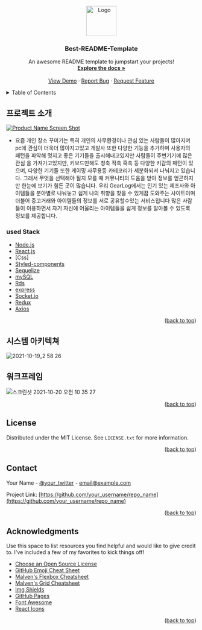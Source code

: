 <!-- PROJECT LOGO -->
<br />
<div align="center">
  <a href="https://github.com/othneildrew/Best-README-Template">
    <img src="images/logo.png" alt="Logo" width="80" height="80">
  </a>

  <h3 align="center">Best-README-Template</h3>

  <p align="center">
    An awesome README template to jumpstart your projects!
    <br />
    <a href="https://github.com/othneildrew/Best-README-Template"><strong>Explore the docs »</strong></a>
    <br />
    <br />
    <a href="https://github.com/othneildrew/Best-README-Template">View Demo</a>
    ·
    <a href="https://github.com/othneildrew/Best-README-Template/issues">Report Bug</a>
    ·
    <a href="https://github.com/othneildrew/Best-README-Template/issues">Request Feature</a>
  </p>
</div>



<details>
  <summary>Table of Contents</summary>
  <ol>
    <li>
      <a href="#about-the-project">About The Project</a>
    </li>
  </ol>
</details>



## 프로젝트 소개

[![Product Name Screen Shot][product-screenshot]](https://example.com)

* 요즘 개인 장소 꾸미기는
특히 개인의 사무환경이나 관심 있는 사람들이 많아지며 pc에 관심이 더욱더 많아지고있고 개발사 또한 다양한 기능을 추가하며 사용자의 패턴을 파악해 멋지고 좋은 기기들을 출시해내고있지만 사람들이 주변기기에 많은 관심
을 가져가고있지만, 키보드만해도 청축 적축 흑축 등 다양한 키감의 패턴이 있으며,
다양한 기기들 또한 게이밍 사무용등 카테코리가 세분화되서 나눠지고 있습니다. 그래서 무엇을 선택해야 될지 모를 때 커뮤니티의 도움을 받아 정보를 얻곤하지만 한눈에 보기가 힘든 곳이 많습니다. 우리 GearLog에서는 인기 있는 제조사와 아이템들을 분야별로 나눠놓고 쉽게 나의 취향을 찾을 수 있게끔 도와주는 사이트이며 더불어 중고거래와 아이템들의 정보를 서로 공유할수있는 서비스입니다 많은 사람들이 이용하면서 자기 자신에 어울리는 아이템들을 쉽게 정보를 알아볼 수 있도록 정보를 제공합니다.



### used Stack
* [Node.js](https://nodejs.org/) 
* [React.js](https://reactjs.org/)
* [Css]
* [Styled-components](https://styled-components.com/)
* [Sequelize](https://sequelize.org/)
* [mySQL](https://www.mysql.com/)
* [Rds](https://aws.amazon.com/)
* [express](https://expressjs.com/ko/)
* [Socket.io](https://socket.io/)
* [Redux](https://ko.redux.js.org/)
* [Axios](https://www.axios.com/)



<p align="right">(<a href="#top">back to top</a>)</p>


## 시스템 아키텍쳐

![2021-10-19_2 58 26](https://user-images.githubusercontent.com/81807542/138013131-ee6160d7-a16a-4472-b017-f5b38866f08b.png)


## 워크프레임
 ![스크린샷 2021-10-20 오전 10 35 27](https://user-images.githubusercontent.com/81807542/138013368-0520540c-9932-48b1-9e46-d2a7c2265247.png)



<p align="right">(<a href="#top">back to top</a>)</p>



<!-- LICENSE -->
## License

Distributed under the MIT License. See `LICENSE.txt` for more information.

<p align="right">(<a href="#top">back to top</a>)</p>



<!-- CONTACT -->
## Contact

Your Name - [@your_twitter](https://twitter.com/your_username) - email@example.com

Project Link: [https://github.com/your_username/repo_name](https://github.com/your_username/repo_name)

<p align="right">(<a href="#top">back to top</a>)</p>



<!-- ACKNOWLEDGMENTS -->
## Acknowledgments

Use this space to list resources you find helpful and would like to give credit to. I've included a few of my favorites to kick things off!

* [Choose an Open Source License](https://choosealicense.com)
* [GitHub Emoji Cheat Sheet](https://www.webpagefx.com/tools/emoji-cheat-sheet)
* [Malven's Flexbox Cheatsheet](https://flexbox.malven.co/)
* [Malven's Grid Cheatsheet](https://grid.malven.co/)
* [Img Shields](https://shields.io)
* [GitHub Pages](https://pages.github.com)
* [Font Awesome](https://fontawesome.com)
* [React Icons](https://react-icons.github.io/react-icons/search)

<p align="right">(<a href="#top">back to top</a>)</p>



<!-- MARKDOWN LINKS & IMAGES -->
<!-- https://www.markdownguide.org/basic-syntax/#reference-style-links -->
[contributors-shield]: https://img.shields.io/github/contributors/othneildrew/Best-README-Template.svg?style=for-the-badge
[contributors-url]: https://github.com/othneildrew/Best-README-Template/graphs/contributors
[forks-shield]: https://img.shields.io/github/forks/othneildrew/Best-README-Template.svg?style=for-the-badge
[forks-url]: https://github.com/othneildrew/Best-README-Template/network/members
[stars-shield]: https://img.shields.io/github/stars/othneildrew/Best-README-Template.svg?style=for-the-badge
[stars-url]: https://github.com/othneildrew/Best-README-Template/stargazers
[issues-shield]: https://img.shields.io/github/issues/othneildrew/Best-README-Template.svg?style=for-the-badge
[issues-url]: https://github.com/othneildrew/Best-README-Template/issues
[license-shield]: https://img.shields.io/github/license/othneildrew/Best-README-Template.svg?style=for-the-badge
[license-url]: https://github.com/othneildrew/Best-README-Template/blob/master/LICENSE.txt
[linkedin-shield]: https://img.shields.io/badge/-LinkedIn-black.svg?style=for-the-badge&logo=linkedin&colorB=555
[linkedin-url]: https://linkedin.com/in/othneildrew
[product-screenshot]: images/screenshot.png
